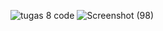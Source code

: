 ![tugas 8 code](https://github.com/mddhafa/Tugas8_20220140064/assets/127277422/051a2ed5-b626-473f-bda0-482d6e16bdd3)
![Screenshot (98)](https://github.com/mddhafa/Tugas8_20220140064/assets/127277422/0f60dec4-82eb-48fd-97f3-7499a679641b)
